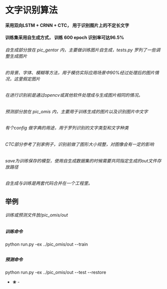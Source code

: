 # 文字识别算法


#### 采用双向LSTM + CRNN + CTC， 用于识别图片上的不定长文字
#### 训练集采用自生成方式， 训练 600 epoch 识别率可达96.5%


######  自生成部分放在 pic_gentor 内，主要做训练图片自生成，tests.py 罗列了一些调整生成图片
######  的背景、字体、模糊等方法，用于模仿实际应用场景中90%经过处理后的图片情况，这里假定图片
######  在进行识别前是通过opencv或其他软件处理成与生成图片相同的情况。


######  预测部分放在 pic_omis 内，主要用于训练生成的图片以及识别图片中文字
######  有个config 做字典的用途，用于罗列识别的文字类型和文字种类
######  CTC部分参考了别家例子，识别前做了图形大小规整，对图像会有一定的影响


###### save为训练保存的模型，使用自生成数据集的时候需要共同指定生成的out文件存放路径
###### 自生成与训练是两套代码合并在一个工程里。



## 举例 
###### 训练或预测文件放/pic_omis/out
## 



##### 训练命令
python run.py -ex ../pic_omis/out --train
## 



##### 预测命令
python run.py -ex ../pic_omis/out --test --restore

 - ❀ -
